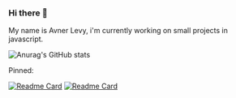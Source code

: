 ### Hi there 👋

My name is Avner Levy, i'm currently working on small projects in javascript.


![Anurag's GitHub stats](https://github-readme-stats.vercel.app/api?username=Avner152&theme=gotham&show_icons=true)


Pinned:

[![Readme Card](https://github-readme-stats.vercel.app/api/pin/?username=Avner152&repo=Data_Networking_Android_-_REST_API&theme=gotham)](https://github.com/Avner152/Data_Networking_Android_-_REST_API)
[![Readme Card](https://github-readme-stats.vercel.app/api/pin/?username=Avner152&repo=FlappyBird2021&theme=gotham)](https://github.com/Avner152/FlappyBird2021)
